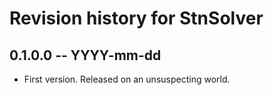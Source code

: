 # Revision history for StnSolver

## 0.1.0.0 -- YYYY-mm-dd

* First version. Released on an unsuspecting world.
